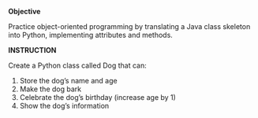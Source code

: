 **Objective**

Practice object-oriented programming by translating a Java class skeleton into Python, implementing attributes and methods.

**INSTRUCTION**

Create a Python class called Dog that can:

1. Store the dog’s name and age
2. Make the dog bark
3. Celebrate the dog’s birthday (increase age by 1)
4. Show the dog’s information
